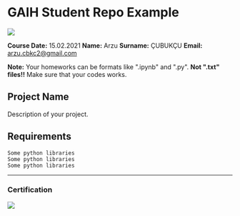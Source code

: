 # GAIH Student Repo Example
![](img/logo.png)

**Course Date:** 15.02.2021
**Name:** Arzu 
**Surname:** ÇUBUKÇU 
**Email:** arzu.cbkc2@gmail.com  

**Note:** Your homeworks can be formats like ".ipynb" and ".py". **Not ".txt" files!!** Make sure that your codes works.  

## Project Name
Description of your project.

## Requirements
```
Some python libraries
Some python libraries
Some python libraries
```
---

### Certification
![](img/certificate_ex.png)

